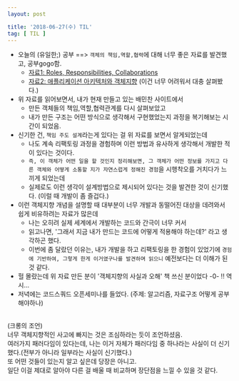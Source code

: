 ```yaml
---
layout: post

title: '2018-06-27(수) TIL'
tag: [ TIL ]
---
```



* 오늘의 (유일한;) 공부 ==> `객체의 책임,역할,협력`에 대해 너무 좋은 자료를 발견했고, 공부gogo함.
  * [자료1: Roles, Responsibilities, Collaborations](https://www.slideshare.net/baejjae93/roles-responsibilities-collaborations)
  * [자료2: 애플리케이션 아키텍처와 객체지향](https://www.slideshare.net/baejjae93/ss-55571345) (이건 너무 어려워서 대충 살펴봤다.)
* 위 자료를 읽어보면서, 내가 현재 만들고 있는 배민찬 사이트에서
  * 만든 객체들의 책임,역할,협력관계를 다시 살펴보았고
  * 내가 만든 구조는 어떤 방식으로 생각해서 구현했었는지 과정을 복기해보는 시간이 되었음.
* 신기한 건, `책임 주도 설계`라는게 있다는 걸 위 자료를 보면서 알게되었는데
  * 나도 계속 리팩토링 과정을 경험하며 이런 방법과 유사하게 생각해서 개발한 적이 있다는 것이다. <br>
  * `즉, 이 객체가 어떤 일을 할 것인지 정리해보면, 그 객체가 어떤 정보를 가지고 다른 객체와 어떻게 소통할 지가 자연스럽게 정해진 경험`을 시행착오를 거치다가 느끼게 되었는데<br>
  * 실제로도 이런 생각이 설계방법으로 제시되어 있다는 것을 발견한 것이 신기했다. (이럴 때 개발이 좀 즐겁다.) 
* 이런 객체지향 개념을 설명할 때 대부분이 너무 개발과 동떨어진 대상을 데려와서 쉽게 비유하려는 자료가 많은데
  * 나는 오히려 실제 세계에서 개발하는 코드와 간극이 너무 커서
  * 읽고나면, '그래서 지금 내가 만드는 코드에 어떻게 적용해야 하는데?' 라고 생각하곤 했다.
  * 이번에 좀 달랐던 이유는, 내가 개발을 하고 리팩토링을 한 경험이 있었기에 `경험에 기반하여, 그렇게 한게 이거였구나를 발견하며 읽으니` 예전보다는 더 이해가 된 것 같다.
* 헐 몰랐는데 위 자료 만든 분이 '객체지향의 사실과 오해' 책 쓰신 분이었다 -0- !! 역시...
* 저녁에는 코드스쿼드 오픈세미나를 들었다. (주제: 알고리즘, 자료구조 어떻게 공부해야하나)

<br>
(크롱의 조언)<br>
너무 객체지향적인 사고에 빠지는 것은 조심하라는 듯이 조언하셨음.<br>
여러가지 패러다임이 있다는데, 나는 이거 자체가 패러다임 중 하나라는 사실이 더 신기했다.(전부가 아니라 일부라는 사실이 신기했다.)<br>
또 어떤 것들이 있는지 알고 싶은데 당장은 아니고.<br>
일단 이걸 제대로 알아야 다른 걸 배울 때 비교하며 장단점을 느낄 수 있을 것 같다.


